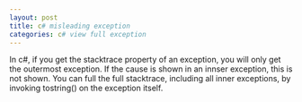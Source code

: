 ```yaml
---
layout: post
title: c# misleading exception
categories: c# view full exception
---
```

In c#, if you get the stacktrace property of an exception, you will only get the outermost exception. If the cause is shown in an innser exception, this is not shown. You can full the full stacktrace, including all inner exceptions, by invoking tostring() on the exception itself.
